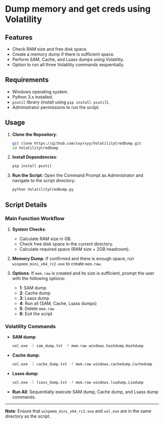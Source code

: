# Dump memory and get creds using Volatility

## Features

- Check RAM size and free disk space.
- Create a memory dump if there is sufficient space.
- Perform SAM, Cache, and Lsass dumps using Volatility.
- Option to run all three Volatility commands sequentially.

## Requirements

- Windows operating system.
- Python 3.x installed.
- `psutil` library (install using `pip install psutil`).
- Administrator permissions to run the script.

## Usage

1. **Clone the Repository**:
    ```bash
    git clone https://github.com/sxyrxyy/VolatilityCredDump.git
    cd VolatilityCredDump
    ```

2. **Install Dependencies**:
    ```bash
    pip install psutil
    ```

3. **Run the Script**:
    Open the Command Prompt as Administrator and navigate to the script directory:
    ```bash
    python VolatilityCredDump.py
    ```

## Script Details

### Main Function Workflow

1. **System Checks**:
    - Calculate RAM size in GB.
    - Check free disk space in the current directory.
    - Calculate required space (RAM size + 2GB headroom).

2. **Memory Dump**:
    If confirmed and there is enough space, run `winpmem_mini_x64_rc2.exe` to create `mem.raw`.

3. **Options**:
    If `mem.raw` is created and its size is sufficient, prompt the user with the following options:
    - **1**: SAM dump
    - **2**: Cache dump
    - **3**: Lsass dump
    - **4**: Run all (SAM, Cache, Lsass dumps)
    - **5**: Delete `mem.raw`
    - **6**: Exit the script

### Volatility Commands

- **SAM dump**:
    ```bash
    vol.exe -l sam_dump.txt -f mem.raw windows.hashdump.Hashdump
    ```

- **Cache dump**:
    ```bash
    vol.exe -l cache_dump.txt -f mem.raw windows.cachedump.Cachedump
    ```

- **Lsass dump**:
    ```bash
    vol.exe -l lsass_dump.txt -f mem.raw windows.lsadump.Lsadump
    ```

- **Run All**:
    Sequentially execute SAM dump, Cache dump, and Lsass dump commands.

---

**Note**: Ensure that `winpmem_mini_x64_rc2.exe` and `vol.exe` are in the same directory as the script.

